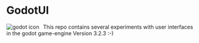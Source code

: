 # GodotUI


<img src="https://upload.wikimedia.org/wikipedia/commons/thumb/5/5a/Godot_logo.svg/640px-Godot_logo.svg.png" alt="godot icon" style="float: left; margin-right: 10px;" />


This repo contains several experiments with user interfaces in the godot game-engine Version 3.2.3 :-)
